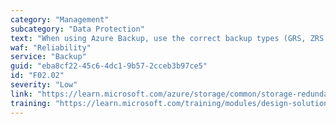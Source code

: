 ```yaml
---
category: "Management"
subcategory: "Data Protection"
text: "When using Azure Backup, use the correct backup types (GRS, ZRS & LRS) for your backup, as the default setting is GRS."
waf: "Reliability"
service: "Backup"
guid: "eba8cf22-45c6-4dc1-9b57-2cceb3b97ce5"
id: "F02.02"
severity: "Low"
link: "https://learn.microsoft.com/azure/storage/common/storage-redundancy"
training: "https://learn.microsoft.com/training/modules/design-solution-for-backup-disaster-recovery/"
---
```

